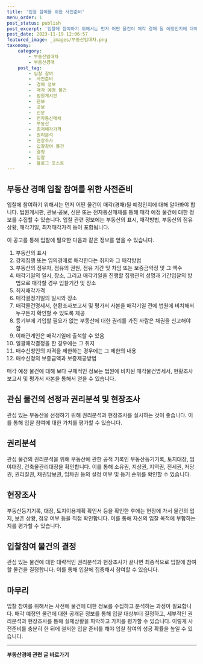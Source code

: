 ```yaml
---
title: '입찰 참여를 위한 사전준비'
menu_order: 1
post_status: publish
post_excerpt: '입찰에 참여하기 위해서는 먼저 어떤 물건이 매각 경매 될 예정인지에 대해 알아봐야 합니다. 법원게시판, 관보 공보, 신문 또는 전자통신매체를 통해 매각 예정 물건에 대한 정보를 수집할 수 있습니다. 입찰 관련 정보에는 부동산의 표시, 매각방법, 부동산의 점유 상황, 매각기일, 최저매각가격 등이 포함됩니다.'
post_date: 2023-11-19 12:06:57
featured_image: _images/부동산임대차.png
taxonomy:
    category:
        - 부동산임대차
        - 부동산경매
    post_tag:
        - 입찰 참여
        -  사전준비
        -  경매 정보
        -  매각 예정 물건
        -  법원게시판
        -  관보
        -  공보
        -  신문
        -  전자통신매체
        -  부동산
        -  최저매각가격
        -  권리분석
        -  현장조사
        -  입찰참여 물건
        -  결정
        -  입찰
        -  블로그 포스트
---
```



## 부동산 경매 입찰 참여를 위한 사전준비

입찰에 참여하기 위해서는 먼저 어떤 물건이 매각(경매)될 예정인지에 대해 알아봐야 합니다. 법원게시판, 관보·공보, 신문 또는 전자통신매체를 통해 매각 예정 물건에 대한 정보를 수집할 수 있습니다. 입찰 관련 정보에는 부동산의 표시, 매각방법, 부동산의 점유 상황, 매각기일, 최저매각가격 등이 포함됩니다.

이 공고를 통해 입찰에 필요한 다음과 같은 정보를 얻을 수 있습니다.

1. 부동산의 표시
2. 강제집행 또는 임의경매로 매각한다는 취지와 그 매각방법
3. 부동산의 점유자, 점유의 권원, 점유 기간 및 차임 또는 보증금약정 및 그 액수
4. 매각기일의 일시, 장소, 그리고 매각기일을 진행할 집행관의 성명과 기간입찰의 방법으로 매각할 경우 입찰기간 및 장소
5. 최저매각가격
6. 매각결정기일의 일시와 장소
7. 매각물건명세서, 현황조사보고서 및 평가서 사본을 매각기일 전에 법원에 비치해서 누구든지 확인할 수 있도록 제공
8. 등기부에 기입할 필요가 없는 부동산에 대한 권리를 가진 사람은 채권을 신고해야 함
9. 이해관계인은 매각기일에 출석할 수 있음
10. 일괄매각결정을 한 경우에는 그 취지
11. 매수신청인의 자격을 제한하는 경우에는 그 제한의 내용
12. 매수신청의 보증금액과 보증제공방법

매각 예정 물건에 대해 보다 구체적인 정보는 법원에 비치된 매각물건명세서, 현황조사보고서 및 평가서 사본을 통해서 얻을 수 있습니다.

## 관심 물건의 선정과 권리분석 및 현장조사

관심 있는 부동산을 선정하기 위해 권리분석과 현장조사를 실시하는 것이 좋습니다. 이를 통해 입찰 참여에 대한 가치를 평가할 수 있습니다.

## 권리분석

관심 물건의 권리분석을 위해 부동산에 관한 공적 기록인 부동산등기기록, 토지대장, 임야대장, 건축물관리대장을 확인합니다. 이를 통해 소유권, 지상권, 지역권, 전세권, 저당권, 권리질권, 채권담보권, 임차권 등의 설정 여부 및 등기 순위를 확인할 수 있습니다.

## 현장조사

부동산등기기록, 대장, 토지이용계획 확인서 등을 확인한 후에는 현장에 가서 물건의 입지, 보존 상황, 점유 여부 등을 직접 확인합니다. 이를 통해 자신의 입찰 목적에 부합하는지를 평가할 수 있습니다.

## 입찰참여 물건의 결정

관심 있는 물건에 대한 대략적인 권리분석과 현장조사가 끝나면 최종적으로 입찰에 참여할 물건을 결정합니다. 이를 통해 입찰에 집중해서 참여할 수 있습니다.

## 마무리

입찰 참여를 위해서는 사전에 물건에 대한 정보를 수집하고 분석하는 과정이 필요합니다. 매각 예정인 물건에 대한 공개된 정보를 통해 입찰 대상부터 결정하고, 세부적인 권리분석과 현장조사를 통해 실제상황을 파악하고 가치를 평가할 수 있습니다. 이렇게 사전준비를 충분히 한 뒤에 철저한 입찰 준비를 해야 입찰 참여의 성공 확률을 높일 수 있습니다.
<!-- wp:separator -->
<hr class="wp-block-separator has-alpha-channel-opacity"/>
<!-- /wp:separator -->

<!-- wp:group {"backgroundColor":"base","layout":{"type":"constrained"}} -->
<div class="wp-block-group has-base-background-color has-background"><!-- wp:paragraph {"align":"center","fontSize":"medium"} -->
<p class="has-text-align-center has-large-font-size"><strong>부동산경매 관련 글 바로가기</strong></p>
<!-- /wp:paragraph -->


<!-- wp:latest-posts
{"categories":[{"id":22954,"count":19,"description":"","link":"https://uknowlaw.com/category/%eb%b6%80%eb%8f%99%ec%82%b0%ea%b2%bd%eb%a7%a4/","name":"부동산경매","slug":"부동산경매","taxonomy":"category","parent":0,"meta":[],"_links":{"self":[{"href":"https://uknowlaw.com/wp-json/wp/v2/categories/22954"}],"collection":[{"href":"https://uknowlaw.com/wp-json/wp/v2/categories"}],"about":[{"href":"https://uknowlaw.com/wp-json/wp/v2/taxonomies/category"}],"wp:post_type":[{"href":"https://uknowlaw.com/wp-json/wp/v2/posts?categories=22954"}],"curies":[{"name":"wp","href":"https://api.w.org/{rel}","templated":true}]}}],"postsToShow":100,"excerptLength":28,"postLayout":"grid","columns":2,"featuredImageAlign":"left","featuredImageSizeSlug":"large","fontSize":"small"} /--></div>
<!-- /wp:group -->